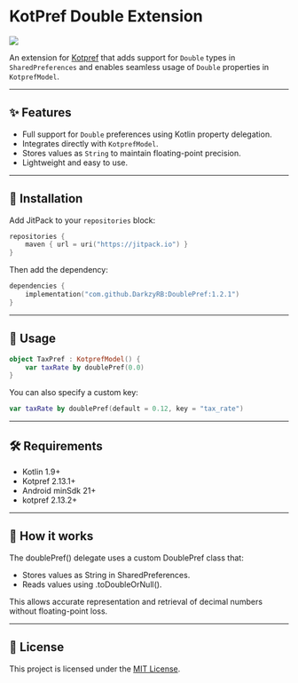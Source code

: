 # KotPref Double Extension

[![](https://jitpack.io/v/DarkzyRB/DoublePref.svg)](https://jitpack.io/#DarkzyRB/DoublePref)


An extension for [Kotpref](https://github.com/chibatching/Kotpref) that adds support for `Double` types in `SharedPreferences` and enables seamless usage of `Double` properties in `KotprefModel`.

---

## ✨ Features

- Full support for `Double` preferences using Kotlin property delegation.
- Integrates directly with `KotprefModel`.
- Stores values as `String` to maintain floating-point precision.
- Lightweight and easy to use.

---

## 🧩 Installation

Add JitPack to your `repositories` block:

```kotlin
repositories {
    maven { url = uri("https://jitpack.io") }
}
```
Then add the dependency:

```kotlin
dependencies {
    implementation("com.github.DarkzyRB:DoublePref:1.2.1")
}
```
---

## 🚀 Usage
```kotlin
object TaxPref : KotprefModel() {
    var taxRate by doublePref(0.0)
}
```

You can also specify a custom key:
```kotlin
var taxRate by doublePref(default = 0.12, key = "tax_rate")
```

---

## 🛠 Requirements
- Kotlin 1.9+
- Kotpref 2.13.1+
- Android minSdk 21+
- kotpref 2.13.2+

---

## 📖 How it works

The doublePref() delegate uses a custom DoublePref class that:

- Stores values as String in SharedPreferences.
- Reads values using .toDoubleOrNull().

This allows accurate representation and retrieval of decimal numbers without floating-point loss.

---

## 📄 License

This project is licensed under the [MIT License](https://opensource.org/licenses/MIT).